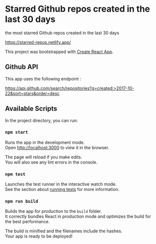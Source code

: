 # Starred Github repos created in the last 30 days

the most starred Github repos created in the last 30 days

https://starred-repos.netlify.app/

This project was bootstrapped with [Create React App](https://github.com/facebook/create-react-app).

## Github API 

This app uses  the following endpoint :

https://api.github.com/search/repositories?q=created:>2017-10-22&sort=stars&order=desc

## Available Scripts

In the project directory, you can run:

### `npm start`

Runs the app in the development mode.\
Open [http://localhost:3000](http://localhost:3000) to view it in the browser.

The page will reload if you make edits.\
You will also see any lint errors in the console.

### `npm test`

Launches the test runner in the interactive watch mode.\
See the section about [running tests](https://facebook.github.io/create-react-app/docs/running-tests) for more information.

### `npm run build`

Builds the app for production to the `build` folder.\
It correctly bundles React in production mode and optimizes the build for the best performance.

The build is minified and the filenames include the hashes.\
Your app is ready to be deployed!
